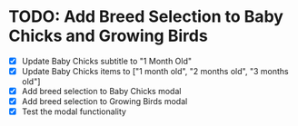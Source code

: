 # TODO: Add Breed Selection to Baby Chicks and Growing Birds

- [x] Update Baby Chicks subtitle to "1 Month Old"
- [x] Update Baby Chicks items to ["1 month old", "2 months old", "3 months old"]
- [x] Add breed selection to Baby Chicks modal
- [x] Add breed selection to Growing Birds modal
- [x] Test the modal functionality
